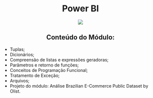 <h1 align="center">Power BI</h1>
<p align="center">
  <img src="https://img.shields.io/static/v1?label=Status&message=FINALIZADO&color=blue&style=for-the-badge"/>
</p>
<h2 align="center">Conteúdo do Módulo:</h2>
<ul>
  <li>Tuplas;</li>
  <li>Dicionários;</li>
  <li>Compreensão de listas e expressões geradoras;</li>
  <li>Parâmetros e retorno de funções;</li>
  <li>Conceitos de Programação Funcional;</li>
  <li>Tratamento de Exceção;</li>
  <li>Arquivos;</li>
  <li>Projeto do módulo: Análise Brazilian E-Commerce Public Dataset by Olist.</li>
</ul>

